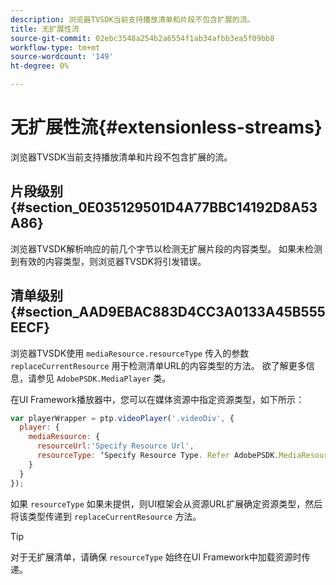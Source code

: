 ```yaml
---
description: 浏览器TVSDK当前支持播放清单和片段不包含扩展的流。
title: 无扩展性流
source-git-commit: 02ebc3548a254b2a6554f1ab34afbb3ea5f09bb8
workflow-type: tm+mt
source-wordcount: '149'
ht-degree: 0%

---
```


# 无扩展性流{#extensionless-streams}

浏览器TVSDK当前支持播放清单和片段不包含扩展的流。

## 片段级别 {#section_0E035129501D4A77BBC14192D8A53A86}

浏览器TVSDK解析响应的前几个字节以检测无扩展片段的内容类型。 如果未检测到有效的内容类型，则浏览器TVSDK将引发错误。

## 清单级别 {#section_AAD9EBAC883D4CC3A0133A45B555EECF}

浏览器TVSDK使用 `mediaResource.resourceType` 传入的参数 `replaceCurrentResource` 用于检测清单URL的内容类型的方法。 欲了解更多信息，请参见 `AdobePSDK.MediaPlayer` 类。

在UI Framework播放器中，您可以在媒体资源中指定资源类型，如下所示：

```js
var playerWrapper = ptp.videoPlayer('.videoDiv', { 
  player: { 
    mediaResource: { 
      resourceUrl:'Specify Resource Url', 
      resourceType: ‘Specify Resource Type. Refer AdobePSDK.MediaResourceType' 
    } 
  } 
}); 
```

如果 `resourceType` 如果未提供，则UI框架会从资源URL扩展确定资源类型，然后将该类型传递到 `replaceCurrentResource` 方法。

>[!TIP]
>
>对于无扩展清单，请确保 `resourceType` 始终在UI Framework中加载资源时传递。

